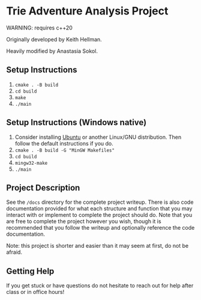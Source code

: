 # Trie Adventure Analysis Project

WARNING: requires c++20

Originally developed by Keith Hellman.

Heavily modified by Anastasia Sokol.

## Setup Instructions
1. `cmake . -B build`
2. `cd build`
3. `make`
4. `./main`

## Setup Instructions (Windows native)
1. Consider installing [Ubuntu](https://ubuntu.com/tutorials/install-ubuntu-desktop#1-overview) or another Linux/GNU distribution. Then follow the default instructions if you do.
2. `cmake . -B build -G "MinGW Makefiles"`
3. `cd build`
4. `mingw32-make`
5. `./main`

## Project Description

See the `/docs` directory for the complete project writeup. There is also code documentation provided for what each structure and function that you may interact with or implement to complete the project should do. Note that you are free to complete the project however you wish, though it is recommended that you follow the writeup and optionally reference the code documentation.

Note: this project is shorter and easier than it may seem at first, do not be afraid.

## Getting Help

If you get stuck or have questions do not hesitate to reach out for help after class or in office hours!